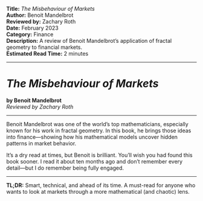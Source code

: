 **Title:** _The Misbehaviour of Markets_  
**Author:** Benoit Mandelbrot  
**Reviewed by:** Zachary Roth  
**Date:** February 2023  
**Category:** Finance  
**Description:** A review of Benoit Mandelbrot’s application of fractal geometry to financial markets.  
**Estimated Read Time:** 2 minutes

---

# _The Misbehaviour of Markets_

**by Benoit Mandelbrot**  
_Reviewed by Zachary Roth_

---

Benoit Mandelbrot was one of the world’s top mathematicians, especially known for his work in fractal geometry. In this book, he brings those ideas into finance—showing how his mathematical models uncover hidden patterns in market behavior.

It’s a dry read at times, but Benoit is brilliant. You’ll wish you had found this book sooner. I read it about ten months ago and don’t remember every detail—but I do remember being fully engaged.

---

**TL;DR:** Smart, technical, and ahead of its time. A must-read for anyone who wants to look at markets through a more mathematical (and chaotic) lens.
